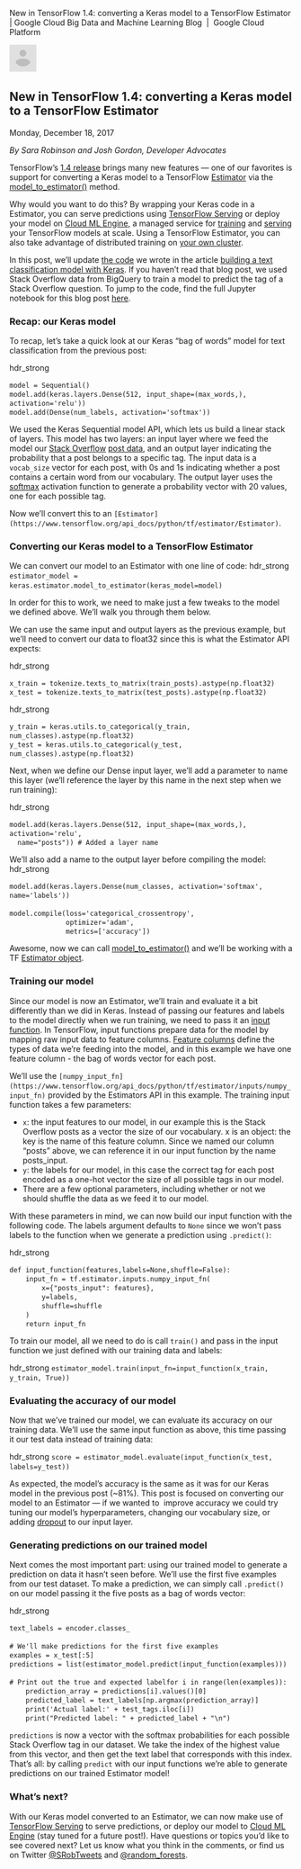 New in TensorFlow 1.4: converting a Keras model to a TensorFlow Estimator | Google Cloud Big Data and Machine Learning Blog  |  Google Cloud Platform

 ![](../_resources/6c87978deeaace9b956c3205f1927ee7.png)

## New in TensorFlow 1.4: converting a Keras model to a TensorFlow Estimator

Monday, December 18, 2017

*By Sara Robinson and Josh Gordon, Developer Advocates*

TensorFlow’s [1.4 release](https://developers.googleblog.com/2017/11/announcing-tensorflow-r14.html) brings many new features — one of our favorites is support for converting a Keras model to a TensorFlow [Estimator](https://www.tensorflow.org/programmers_guide/estimators) via the [model_to_estimator()](https://www.tensorflow.org/api_docs/python/tf/keras/estimator/model_to_estimator) method.

Why would you want to do this? By wrapping your Keras code in a Estimator, you can serve predictions using [TensorFlow Serving](https://www.tensorflow.org/serving/) or deploy your model on [Cloud ML Engine](https://cloud.google.com/ml-engine/docs/technical-overview), a managed service for [training](https://cloud.google.com/ml-engine/docs/training-steps) and [serving](https://cloud.google.com/ml-engine/docs/deploying-models) your TensorFlow models at scale. Using a TensorFlow Estimator, you can also take advantage of distributed training on [your own cluster](https://www.tensorflow.org/deploy/).

In this post, we’ll update [the code](https://github.com/tensorflow/workshops/tree/master/extras/keras-bag-of-words) we wrote in the article [building a text classification model with Keras](https://cloud.google.com/blog/big-data/2017/10/intro-to-text-classification-with-keras-automatically-tagging-stack-overflow-posts). If you haven’t read that blog post, we used Stack Overflow data from BigQuery to train a model to predict the tag of a Stack Overflow question. To jump to the code, find the full Jupyter notebook for this blog post [here](https://github.com/tensorflow/workshops/tree/master/extras/keras-to-estimator).

### Recap: our Keras model

To recap, let’s take a quick look at our Keras “bag of words” model for text classification from the previous post:

hdr_strong

	model = Sequential()
	model.add(keras.layers.Dense(512, input_shape=(max_words,), activation='relu'))
	model.add(Dense(num_labels, activation='softmax'))

We used the Keras Sequential model API, which lets us build a linear stack of layers. This model has two layers: an input layer where we feed the model our [Stack Overflow](https://cloud.google.com/bigquery/public-data/stackoverflow)  [post data](https://storage.googleapis.com/tensorflow-workshop-examples/stack-overflow-data.csv), and an output layer indicating the probability that a post belongs to a specific tag. The input data is a `vocab_size` vector for each post, with 0s and 1s indicating whether a post contains a certain word from our vocabulary. The output layer uses the [softmax](https://en.wikipedia.org/wiki/Softmax_function) activation function to generate a probability vector with 20 values, one for each possible tag.

Now we’ll convert this to an `[Estimator](https://www.tensorflow.org/api_docs/python/tf/estimator/Estimator)`.

### Converting our Keras model to a TensorFlow Estimator

We can convert our model to an Estimator with one line of code:
hdr_strong
`estimator_model = keras.estimator.model_to_estimator(keras_model=model)`

In order for this to work, we need to make just a few tweaks to the model we defined above. We’ll walk you through them below.

We can use the same input and output layers as the previous example, but we’ll need to convert our data to float32 since this is what the Estimator API expects:

hdr_strong

	x_train = tokenize.texts_to_matrix(train_posts).astype(np.float32)
	x_test = tokenize.texts_to_matrix(test_posts).astype(np.float32)

hdr_strong

	y_train = keras.utils.to_categorical(y_train, num_classes).astype(np.float32)
	y_test = keras.utils.to_categorical(y_test, num_classes).astype(np.float32)

Next, when we define our Dense input layer, we’ll add a parameter to name this layer (we’ll reference the layer by this name in the next step when we run training):

hdr_strong

	model.add(keras.layers.Dense(512, input_shape=(max_words,), activation='relu',
	  name="posts")) # Added a layer name

We’ll also add a name to the output layer before compiling the model:
hdr_strong

	model.add(keras.layers.Dense(num_classes, activation='softmax', name='labels'))

	model.compile(loss='categorical_crossentropy',
	              optimizer='adam',
	              metrics=['accuracy'])

Awesome, now we can call [model_to_estimator()](https://www.tensorflow.org/versions/master/api_docs/python/tf/keras/estimator/model_to_estimator) and we’ll be working with a TF [Estimator object](https://www.tensorflow.org/programmers_guide/estimators#advantages_of_estimators).

### Training our model

Since our model is now an Estimator, we’ll train and evaluate it a bit differently than we did in Keras. Instead of passing our features and labels to the model directly when we run training, we need to pass it an [input function](https://www.tensorflow.org/get_started/input_fn). In TensorFlow, input functions prepare data for the model by mapping raw input data to feature columns. [Feature columns](https://developers.googleblog.com/2017/11/introducing-tensorflow-feature-columns.html) define the types of data we’re feeding into the model, and in this example we have one feature column - the bag of words vector for each post.

We’ll use the `[numpy_input_fn](https://www.tensorflow.org/api_docs/python/tf/estimator/inputs/numpy_input_fn)` provided by the Estimators API in this example. The training input function takes a few parameters:

- `x`: the input features to our model, in our example this is the Stack Overflow posts as a vector the size of our vocabulary. x is an object: the key is the name of this feature column. Since we named our column “posts” above, we can reference it in our input function by the name posts_input.
- `y`: the labels for our model, in this case the correct tag for each post encoded as a one-hot vector the size of all possible tags in our model.
- There are a few optional parameters, including whether or not we should shuffle the data as we feed it to our model.

With these parameters in mind, we can now build our input function with the following code. The labels argument defaults to `None` since we won’t pass labels to the function when we generate a prediction using `.predict()`:

hdr_strong

	def input_function(features,labels=None,shuffle=False):
	    input_fn = tf.estimator.inputs.numpy_input_fn(
	        x={"posts_input": features},
	        y=labels,
	        shuffle=shuffle
	    )
	    return input_fn

To train our model, all we need to do is call `train()` and pass in the input function we just defined with our training data and labels:

hdr_strong
`estimator_model.train(input_fn=input_function(x_train, y_train, True))`

### Evaluating the accuracy of our model

Now that we’ve trained our model, we can evaluate its accuracy on our training data. We’ll use the same input function as above, this time passing it our test data instead of training data:

hdr_strong
`score = estimator_model.evaluate(input_function(x_test, labels=y_test))`

As expected, the model’s accuracy is the same as it was for our Keras model in the previous post (~81%). This post is focused on converting our model to an Estimator — if we wanted to  improve accuracy we could try tuning our model’s hyperparameters, changing our vocabulary size, or adding [dropout](https://en.wikipedia.org/wiki/Dropout_(neural_networks)) to our input layer.

### Generating predictions on our trained model

Next comes the most important part: using our trained model to generate a prediction on data it hasn’t seen before. We’ll use the first five examples from our test dataset. To make a prediction, we can simply call `.predict()` on our model passing it the five posts as a bag of words vector:

hdr_strong

	text_labels = encoder.classes_

	# We'll make predictions for the first five examples
	examples = x_test[:5]
	predictions = list(estimator_model.predict(input_function(examples)))

	# Print out the true and expected labelfor i in range(len(examples)):
	    prediction_array = predictions[i].values()[0]
	    predicted_label = text_labels[np.argmax(prediction_array)]
	    print('Actual label:' + test_tags.iloc[i])
	    print("Predicted label: " + predicted_label + "\n")

`predictions` is now a vector with the softmax probabilities for each possible Stack Overflow tag in our dataset. We take the index of the highest value from this vector, and then get the text label that corresponds with this index. That’s all: by calling `predict` with our input functions we’re able to generate predictions on our trained Estimator model!

### What’s next?

With our Keras model converted to an Estimator, we can now make use of [TensorFlow Serving](https://www.tensorflow.org/serving/) to serve predictions, or deploy our model to [Cloud ML Engine](https://cloud.google.com/ml-engine/docs/training-steps) (stay tuned for a future post!). Have questions or topics you’d like to see covered next? Let us know what you think in the comments, or find us on Twitter [@SRobTweets](https://twitter.com/srobtweets) and [@random_forests](https://twitter.com/random_forests).